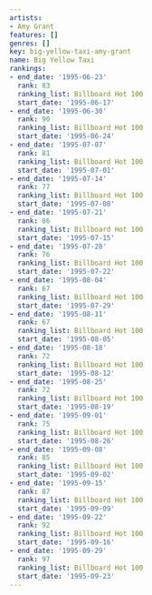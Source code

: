 ```yaml
---
artists:
- Amy Grant
features: []
genres: []
key: big-yellow-taxi-amy-grant
name: Big Yellow Taxi
rankings:
- end_date: '1995-06-23'
  rank: 83
  ranking_list: Billboard Hot 100
  start_date: '1995-06-17'
- end_date: '1995-06-30'
  rank: 90
  ranking_list: Billboard Hot 100
  start_date: '1995-06-24'
- end_date: '1995-07-07'
  rank: 81
  ranking_list: Billboard Hot 100
  start_date: '1995-07-01'
- end_date: '1995-07-14'
  rank: 77
  ranking_list: Billboard Hot 100
  start_date: '1995-07-08'
- end_date: '1995-07-21'
  rank: 86
  ranking_list: Billboard Hot 100
  start_date: '1995-07-15'
- end_date: '1995-07-28'
  rank: 76
  ranking_list: Billboard Hot 100
  start_date: '1995-07-22'
- end_date: '1995-08-04'
  rank: 67
  ranking_list: Billboard Hot 100
  start_date: '1995-07-29'
- end_date: '1995-08-11'
  rank: 67
  ranking_list: Billboard Hot 100
  start_date: '1995-08-05'
- end_date: '1995-08-18'
  rank: 72
  ranking_list: Billboard Hot 100
  start_date: '1995-08-12'
- end_date: '1995-08-25'
  rank: 72
  ranking_list: Billboard Hot 100
  start_date: '1995-08-19'
- end_date: '1995-09-01'
  rank: 75
  ranking_list: Billboard Hot 100
  start_date: '1995-08-26'
- end_date: '1995-09-08'
  rank: 85
  ranking_list: Billboard Hot 100
  start_date: '1995-09-02'
- end_date: '1995-09-15'
  rank: 87
  ranking_list: Billboard Hot 100
  start_date: '1995-09-09'
- end_date: '1995-09-22'
  rank: 92
  ranking_list: Billboard Hot 100
  start_date: '1995-09-16'
- end_date: '1995-09-29'
  rank: 97
  ranking_list: Billboard Hot 100
  start_date: '1995-09-23'
---
```



